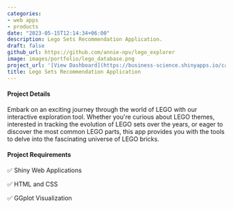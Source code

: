 ```yaml
---
categories:
- web apps
- products
date: "2023-05-15T12:14:34+06:00"
description: Lego Sets Recommendation Application.
draft: false
github_url: https://github.com/annie-npv/lego_explorer
image: images/portfolio/lego_database.png
project_url: '[View Dashboard](https://business-science.shinyapps.io/cannondale_price_prediction_app/)'
title: Lego Sets Recommendation Application
---
```



#### Project Details

Embark on an exciting journey through the world of LEGO with our interactive exploration tool. Whether you're curious about LEGO themes, interested in tracking the evolution of LEGO sets over the years, or eager to discover the most common LEGO parts, this app provides you with the tools to delve into the fascinating universe of LEGO bricks.


#### Project Requirements

✅ Shiny Web Applications

✅ HTML and CSS

✅ GGplot Visualization